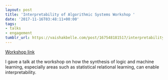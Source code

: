 ```yaml
---
layout: post
title: 'Interpretability of Algorithmic Systems Workshop '
date: '2017-11-16T03:48:11+00:00'
tags:
- talks
- engagement
tumblr_url: https://vaishakbelle.com/post/167548181517/interpretability-of-algorithmic-systems-workshop
---
```

[Workshop link](https://interpretability.wordpress.com/main/)  

I gave a talk at the workshop on how the synthesis of logic and machine learning, especially areas such as statistical relational learning, can enable interpretability.

